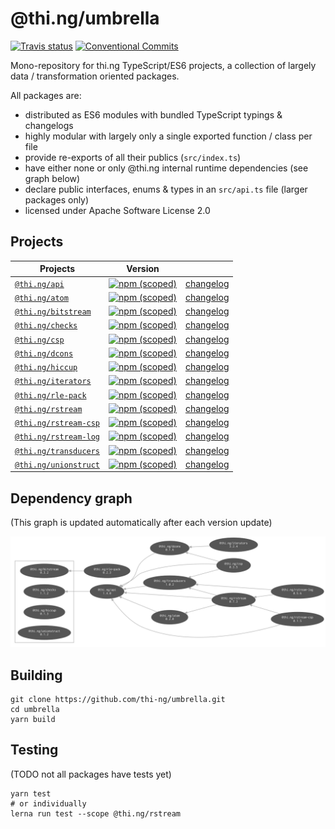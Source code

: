 # @thi.ng/umbrella

[![Travis status](https://api.travis-ci.org/thi-ng/umbrella.svg?branch=master)](https://travis-ci.org/thi-ng/umbrella)
[![Conventional Commits](https://img.shields.io/badge/Conventional%20Commits-1.0.0-yellow.svg)](https://conventionalcommits.org/)

Mono-repository for thi.ng TypeScript/ES6 projects, a collection of largely
data / transformation oriented packages.

All packages are:

- distributed as ES6 modules with bundled TypeScript typings & changelogs
- highly modular with largely only a single exported function / class per file
- provide re-exports of all their publics (`src/index.ts`)
- have either none or only @thi.ng internal runtime dependencies (see graph below)
- declare public interfaces, enums & types in an `src/api.ts` file (larger packages only)
- licensed under Apache Software License 2.0

## Projects

| Projects | Version | |
|----|----|----|
| [`@thi.ng/api`](./packages/api) | [![npm (scoped)](https://img.shields.io/npm/v/@thi.ng/api.svg)](https://www.npmjs.com/package/@thi.ng/api) | [changelog](./packages/api/CHANGELOG.md) |
| [`@thi.ng/atom`](./packages/atom) | [![npm (scoped)](https://img.shields.io/npm/v/@thi.ng/atom.svg)](https://www.npmjs.com/package/@thi.ng/atom) | [changelog](./packages/atom/CHANGELOG.md) |
| [`@thi.ng/bitstream`](./packages/bitstream) | [![npm (scoped)](https://img.shields.io/npm/v/@thi.ng/bitstream.svg)](https://www.npmjs.com/package/@thi.ng/bitstream) | [changelog](./packages/bitstream/CHANGELOG.md) |
| [`@thi.ng/checks`](./packages/checks) | [![npm (scoped)](https://img.shields.io/npm/v/@thi.ng/checks.svg)](https://www.npmjs.com/package/@thi.ng/checks) | [changelog](./packages/checks/CHANGELOG.md) |
| [`@thi.ng/csp`](./packages/csp) | [![npm (scoped)](https://img.shields.io/npm/v/@thi.ng/csp.svg)](https://www.npmjs.com/package/@thi.ng/csp) | [changelog](./packages/csp/CHANGELOG.md) |
| [`@thi.ng/dcons`](./packages/dcons) | [![npm (scoped)](https://img.shields.io/npm/v/@thi.ng/dcons.svg)](https://www.npmjs.com/package/@thi.ng/dcons) | [changelog](./packages/dcons/CHANGELOG.md) |
| [`@thi.ng/hiccup`](./packages/hiccup) | [![npm (scoped)](https://img.shields.io/npm/v/@thi.ng/hiccup.svg)](https://www.npmjs.com/package/@thi.ng/hiccup) | [changelog](./packages/hiccup/CHANGELOG.md) |
| [`@thi.ng/iterators`](./packages/iterators) | [![npm (scoped)](https://img.shields.io/npm/v/@thi.ng/iterators.svg)](https://www.npmjs.com/package/@thi.ng/iterators) | [changelog](./packages/iterators/CHANGELOG.md) |
| [`@thi.ng/rle-pack`](./packages/rle-pack) | [![npm (scoped)](https://img.shields.io/npm/v/@thi.ng/rle-pack.svg)](https://www.npmjs.com/package/@thi.ng/rle-pack) | [changelog](./packages/rle-pack/CHANGELOG.md) |
| [`@thi.ng/rstream`](./packages/rstream) | [![npm (scoped)](https://img.shields.io/npm/v/@thi.ng/rstream.svg)](https://www.npmjs.com/package/@thi.ng/rstream) | [changelog](./packages/rstream/CHANGELOG.md) |
| [`@thi.ng/rstream-csp`](./packages/rstream-csp) | [![npm (scoped)](https://img.shields.io/npm/v/@thi.ng/rstream-csp.svg)](https://www.npmjs.com/package/@thi.ng/rstream-csp) | [changelog](./packages/rstream-csp/CHANGELOG.md) |
| [`@thi.ng/rstream-log`](./packages/rstream-log) | [![npm (scoped)](https://img.shields.io/npm/v/@thi.ng/rstream-log.svg)](https://www.npmjs.com/package/@thi.ng/rstream-log) | [changelog](./packages/rstream-log/CHANGELOG.md) |
| [`@thi.ng/transducers`](./packages/transducers) | [![npm (scoped)](https://img.shields.io/npm/v/@thi.ng/transducers.svg)](https://www.npmjs.com/package/@thi.ng/transducers) | [changelog](./packages/transducers/CHANGELOG.md) |
| [`@thi.ng/unionstruct`](./packages/unionstruct) | [![npm (scoped)](https://img.shields.io/npm/v/@thi.ng/unionstruct.svg)](https://www.npmjs.com/package/@thi.ng/unionstruct) | [changelog](./packages/unionstruct/CHANGELOG.md) |

## Dependency graph

(This graph is updated automatically after each version update)

![internal dependencies](./assets/deps.png)

## Building

```
git clone https://github.com/thi-ng/umbrella.git
cd umbrella
yarn build
```

## Testing

(TODO not all packages have tests yet)

```
yarn test
# or individually
lerna run test --scope @thi.ng/rstream
```

